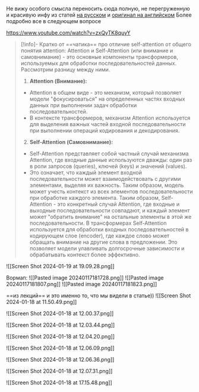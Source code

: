 Не вижу особого смысла переносить сюда полную, не перегруженную и красивую инфу из статей [на русском](https://habr.com/ru/articles/486358/) и [оригинал на английском](https://jalammar.github.io/illustrated-transformer/)
Более подробно все в следующем вопросе

https://www.youtube.com/watch?v=zxQyTK8quyY
>[!info]- Кратко от ==чатика== про отличие self-attention от общего понятия attention:
> Attention и Self-Attention (или внимание и самовнимание) - это основные компоненты трансформеров, используемых для обработки последовательностей данных. Рассмотрим разницу между ними.
>1. **Attention (Внимание):**
>   - Attention в общем виде - это механизм, который позволяет модели "фокусироваться" на определенных частях входных данных при выполнении задач обработки последовательностей.
>   - В контексте трансформеров, механизм Attention используется для выделения важных частей входной последовательности при выполнении операций кодирования и декодирования.
>2. **Self-Attention (Самовнимание):**
>   - Self-Attention представляет собой частный случай механизма Attention, где входные данные используются дважды: один раз в роли запросов (queries), ключей (keys) и значений (values).
>   - Это означает, что каждый элемент входной последовательности может взаимодействовать с другими элементами, выделяя их важность. Таким образом, модель может учесть контекст из всех элементов последовательности при обработке каждого элемента.
>Таким образом, Self-Attention - это конкретный случай Attention, где входные и выходные последовательности совпадают, и каждый элемент может "обратить внимание" на остальные элементы в этой же последовательности.
>В трансформерах Self-Attention используется для обработки входных последовательностей в кодирующем слое (encoder), где каждое слово может обращать внимание на другие слова в предложении. Это позволяет модели улавливать долгосрочные зависимости и обрабатывать контекст более эффективно.

![[Screen Shot 2024-01-19 at 19.09.28.png]]

Вормап:
![[Pasted image 20240117181728.png]]
![[Pasted image 20240117181807.png]]
![[Pasted image 20240117181823.png]]

==из лекций== и это именно то, что мы видели в статье))
![[Screen Shot 2024-01-18 at 11.50.49.png]]

![[Screen Shot 2024-01-18 at 12.00.37.png]]

![[Screen Shot 2024-01-18 at 12.03.44.png]]

![[Screen Shot 2024-01-18 at 12.04.20.png]]

![[Screen Shot 2024-01-18 at 12.06.09.png]]

![[Screen Shot 2024-01-18 at 12.06.36.png]]

![[Screen Shot 2024-01-18 at 12.07.31.png]]

![[Screen Shot 2024-01-18 at 17.15.48.png]]